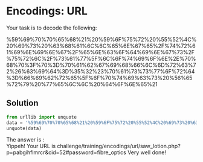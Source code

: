 # Encodings: URL

Your task is to decode the following:

%59%69%70%70%65%68%21%20%59%6F%75%72%20%55%52%4C%20%69%73%20%63%68%61%6C%6C%65%6E%67%65%2F%74%72%61%69%6E%69%6E%67%2F%65%6E%63%6F%64%69%6E%67%73%2F%75%72%6C%2F%73%61%77%5F%6C%6F%74%69%6F%6E%2E%70%68%70%3F%70%3D%70%61%62%67%69%68%66%6C%6D%72%63%72%26%63%69%64%3D%35%32%23%70%61%73%73%77%6F%72%64%3D%66%69%62%72%65%5F%6F%70%74%69%63%73%20%56%65%72%79%20%77%65%6C%6C%20%64%6F%6E%65%21

## Solution
```python
from urllib import unquote
data = '%59%69%70%70%65%68%21%20%59%6F%75%72%20%55%52%4C%20%69%73%20%63%68%61%6C%6C%65%6E%67%65%2F%74%72%61%69%6E%69%6E%67%2F%65%6E%63%6F%64%69%6E%67%73%2F%75%72%6C%2F%73%61%77%5F%6C%6F%74%69%6F%6E%2E%70%68%70%3F%70%3D%70%61%62%67%69%68%66%6C%6D%72%63%72%26%63%69%64%3D%35%32%23%70%61%73%73%77%6F%72%64%3D%66%69%62%72%65%5F%6F%70%74%69%63%73%20%56%65%72%79%20%77%65%6C%6C%20%64%6F%6E%65%21'
unquote(data)
```

The answer is :  
Yippeh! Your URL is challenge/training/encodings/url/saw_lotion.php?p=pabgihflmrcr&cid=52#password=fibre_optics Very well done!
